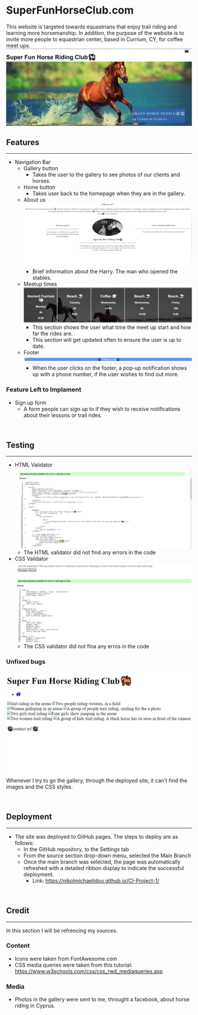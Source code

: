 # SuperFunHorseClub.com
This website is targeted towards equastrians that enjoy trail riding and learning more horsemanship. In addition, the purpose of the website is to invite more people to equastrian center, based in Currium, CY, for coffee meet ups. 
![homepage](/assets/imgs/screenshots/homepage.jpg)
<br>
<h2> Features </h2>
<hr>

- Navigation Bar 
    - Gallery button
        - Takes the user to the gallery to see photos of our clients and horses.
    - Home button
        - Takes user back to the homepage when they are in the gallery.
    - About us
![about-us](/assets/imgs/screenshots/about-center.jpg)
        -  Brief information about the Harry. The man who opened the stables.
    - Meetup times
![times-section](assets/imgs/screenshots/times-section.png)
      - This section shows the user what time the meet up start and how far the rides are.
      - This section will get updated often to ensure the user is up to date.
    - Footer
![footer](assets/imgs/screenshots/footer.png)
       - When the user clicks on the footer, a pop-up notification shows up with a phone number, if the user wishes to find out more. 
<h3>Feature Left to Implament</h3>

- Sign up form
  - A form people can sign up to if they wish to receive notifications about their lessons or trail rides. 

<br>

<h2>Testing</h2>
<hr>

- HTML Validator
![html-test-img](/assets/imgs/screenshots/html-validator.png)    
    - The HTML validator did not find any errors in the code  
- CSS Validator
![css-test-img](assets/imgs/screenshots/css-validator.png) 
  - The CSS validator did not fina any erros in the code     

<h3>Unfixed bugs</h3>

![bug](assets/imgs/screenshots/github-pages-bug.png)
Whenever I try to go the gallery, through the deployed site, it can't find the images and the CSS styles.

<br>

<h2>Deployment</h2>
<hr>

- The site was deployed to GitHub pages. The steps to deploy are as follows:
  -  In the GitHub repository, to the Settings tab
  -   From the source section drop-down menu, selected the Main Branch
  -    Once the main branch was selected, the page was automatically refreshed with a detailed ribbon display to indicate the successful deployment.
       - Link: https://nikolmichaelidou.github.io/CI-Project-1/    

<br>

<h2>Credit</h2>
<hr>

In this section I will be refrencing my sources.

<h3>Content</h3>

- Icons were taken from FontAwesome.com
- CSS media queries were taken from this tutorial: https://www.w3schools.com/css/css_rwd_mediaqueries.asp

<h3>Media</h3>

- Photos in the gallery were sent to me, throught a facebook, about horse riding in Cyprus.
